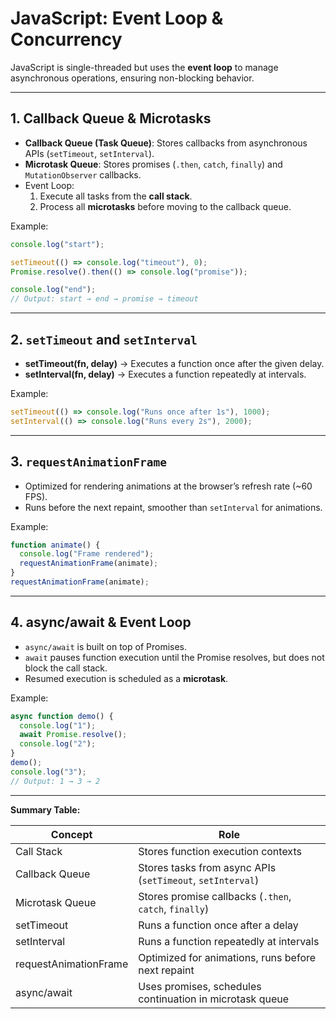 
# JavaScript: Event Loop & Concurrency

JavaScript is single-threaded but uses the **event loop** to manage asynchronous operations, ensuring non-blocking behavior.

---

## 1. Callback Queue & Microtasks

- **Callback Queue (Task Queue)**: Stores callbacks from asynchronous APIs (`setTimeout`, `setInterval`).
- **Microtask Queue**: Stores promises (`.then`, `catch`, `finally`) and `MutationObserver` callbacks.
- Event Loop:
  1. Execute all tasks from the **call stack**.
  2. Process all **microtasks** before moving to the callback queue.

Example:
```js
console.log("start");

setTimeout(() => console.log("timeout"), 0);
Promise.resolve().then(() => console.log("promise"));

console.log("end");
// Output: start → end → promise → timeout
```

---

## 2. `setTimeout` and `setInterval`

- **setTimeout(fn, delay)** → Executes a function once after the given delay.
- **setInterval(fn, delay)** → Executes a function repeatedly at intervals.

Example:
```js
setTimeout(() => console.log("Runs once after 1s"), 1000);
setInterval(() => console.log("Runs every 2s"), 2000);
```

---

## 3. `requestAnimationFrame`

- Optimized for rendering animations at the browser’s refresh rate (~60 FPS).
- Runs before the next repaint, smoother than `setInterval` for animations.

Example:
```js
function animate() {
  console.log("Frame rendered");
  requestAnimationFrame(animate);
}
requestAnimationFrame(animate);
```

---

## 4. async/await & Event Loop

- `async/await` is built on top of Promises.
- `await` pauses function execution until the Promise resolves, but does not block the call stack.
- Resumed execution is scheduled as a **microtask**.

Example:
```js
async function demo() {
  console.log("1");
  await Promise.resolve();
  console.log("2");
}
demo();
console.log("3");
// Output: 1 → 3 → 2
```

---

**Summary Table:**

| Concept              | Role                                                                 |
|----------------------|----------------------------------------------------------------------|
| Call Stack           | Stores function execution contexts                                   |
| Callback Queue       | Stores tasks from async APIs (`setTimeout`, `setInterval`)           |
| Microtask Queue      | Stores promise callbacks (`.then`, `catch`, `finally`)               |
| setTimeout           | Runs a function once after a delay                                   |
| setInterval          | Runs a function repeatedly at intervals                              |
| requestAnimationFrame| Optimized for animations, runs before next repaint                   |
| async/await          | Uses promises, schedules continuation in microtask queue             |

